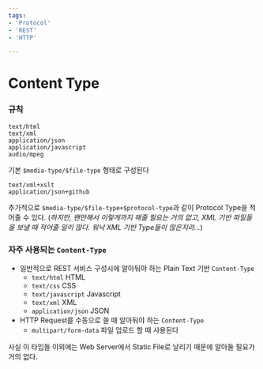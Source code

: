 ```yaml
---
tags:
- 'Protocol'
- 'REST'
- 'HTTP'

---
```



Content Type
========================================================

### 규칙

```
text/html
text/xml
application/json
application/javascript
audio/mpeg
```

기본 `$media-type/$file-type` 형태로 구성된다

```
text/xml+xslt
application/json+github
```

추가적으로 `$media-type/$file-type+$protocol-type`과 같이 Protocol Type을 적어줄 수 있다. (_하지만, 왠만해서 이렇게까지 해줄 필요는 거의 없고, XML 기반 파일들을 보낼 때 적어줄 일이 많다. 워낙 XML 기반 Type들이 많은지라..._)




### 자주 사용되는 `Content-Type`

- 일반적으로 REST 서비스 구성시에 알아둬야 하는 Plain Text 기반 `Content-Type`
	- `text/html` HTML
	- `text/css` CSS
	- `text/javascript` Javascript
	- `text/xml` XML
	- `application/json` JSON
- HTTP Request를 수동으로 쓸 때 알아둬야 하는 `Content-Type`
	- `multipart/form-data` 파일 업로드 할 때 사용된다

사실 이 타입들 이외에는 Web Server에서 Static File로 날리기 때문에 알아둘 필요가 거의 없다.